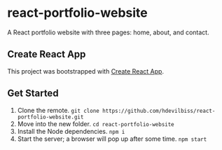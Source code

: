 # react-portfolio-website

A React portfolio website with three pages: home, about, and contact.

## Create React App

This project was bootstrapped with [Create React App](https://github.com/facebook/create-react-app).

## Get Started

1. Clone the remote. `git clone https://github.com/hdevilbiss/react-portfolio-website.git`
1. Move into the new folder. `cd react-portfolio-website`
1. Install the Node dependencies. `npm i`
1. Start the server; a browser will pop up after some time. `npm start`
